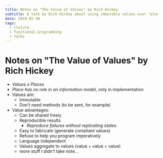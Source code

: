 ```yaml
---
title: Notes on "The Value of Values" by Rich Hickey
subtitle: A talk by Rich Hickey about using immutable values over "places".
date: 2018-05-30
tags:
  - clojure
  - functional-programming
  - talks
---
```


# Notes on "The Value of Values" by Rich Hickey

- *Values x Places*
- *Place has no role in an information model*, only in implementation
- Values are:
  - Immutable
  - Don't need methods (to be sent, for example)
- Value advantages:
  - Can be shared freely
  - Reproducible results
    - *Reproduce failures without replicating states*
  - Easy to fabricate (generate compliant values)
  - Refuse to help you program imperatively
  - Language independent
  - Values aggregate to values (value + value = value)
  - more stuff I didn't take note...
